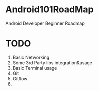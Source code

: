# Android101RoadMap
Android Developer Beginner Roadmap


# TODO

1. Basic Networking
2. Some 3rd Party libs integration&usage
3. Basic Terminal usage
4. Git
5. Gitflow
6. 
